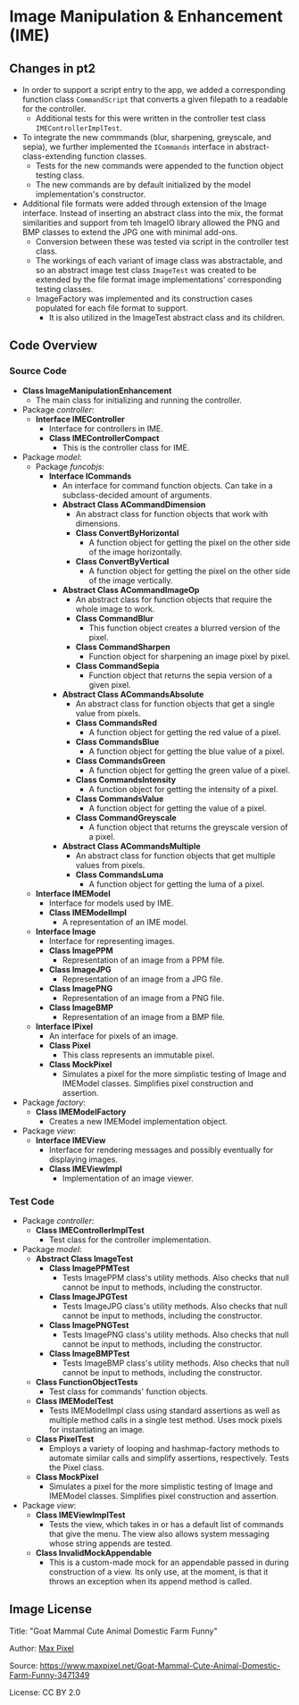 # Image Manipulation & Enhancement (IME)
## Changes in pt2
- In order to support a script entry to the app, we added a corresponding function class `CommandScript` that converts a given filepath to a readable for the controller.
  - Additional tests for this were written in the controller test class `IMEControllerImplTest`.
- To integrate the new commmands (blur, sharpening, greyscale, and sepia), we further implemented the `ICommands` interface in abstract-class-extending function classes.
  - Tests for the new commands were appended to the function object testing class.
  - The new commands are by default initialized by the model implementation's constructor.
- Additional file formats were added through extension of the Image interface. Instead of inserting an abstract class into the mix, the format similarities and support from teh ImageIO library allowed the PNG and BMP classes to extend the JPG one with minimal add-ons.
  - Conversion between these was tested via script in the controller test class.
  - The workings of each variant of image class was abstractable, and so an abstract image test class `ImageTest` was created to be extended by the file format image implementations' corresponding testing classes. 
  - ImageFactory was implemented and its construction cases populated for each file format to support.
    - It is also utilized in the ImageTest abstract class and its children.

## Code Overview

### Source Code

- **Class ImageManipulationEnhancement**
    - The main class for initializing and running the controller.
- Package _controller_:
    - **Interface IMEController**
        - Interface for controllers in IME.
        - **Class IMEControllerCompact**
          - This is the controller class for IME.
- Package _model_:
    - Package _funcobjs_:
        - **Interface ICommands**
            - An interface for command function objects. Can take in a subclass-decided amount of
              arguments.
            - **Abstract Class ACommandDimension**
                - An abstract class for function objects that work with dimensions.
                - **Class ConvertByHorizontal**
                    - A function object for getting the pixel on the other side of the image
                      horizontally.
                - **Class ConvertByVertical**
                    - A function object for getting the pixel on the other side of the image
                      vertically.
            - **Abstract Class ACommandImageOp**
              - An abstract class for function objects that require the whole image to work.
              - **Class CommandBlur**
                - This function object creates a blurred version of the pixel.
              - **Class CommandSharpen**
                - Function object for sharpening an image pixel by pixel.
              - **Class CommandSepia**
                - Function object that returns the sepia version of a given pixel.
            - **Abstract Class ACommandsAbsolute**
                - An abstract class for function objects that get a single value from pixels.
                - **Class CommandsRed**
                    - A function object for getting the red value of a pixel.
                - **Class CommandsBlue**
                    - A function object for getting the blue value of a pixel.
                - **Class CommandsGreen**
                    - A function object for getting the green value of a pixel.
                - **Class CommandsIntensity**
                    - A function object for getting the intensity of a pixel.
                - **Class CommandsValue**
                    - A function object for getting the value of a pixel.
                - **Class CommandGreyscale**
                  - A function object that returns the greyscale version of a pixel.
            - **Abstract Class ACommandsMultiple**
                - An abstract class for function objects that get multiple values from pixels.
                - **Class CommandsLuma**
                    - A function object for getting the luma of a pixel.
    - **Interface IMEModel**
        - Interface for models used by IME.
        - **Class IMEModelImpl**
            - A representation of an IME model.
    - **Interface Image**
        - Interface for representing images.
        - **Class ImagePPM**
            - Representation of an image from a PPM file.
        - **Class ImageJPG**
          - Representation of an image from a JPG file.
        - **Class ImagePNG**
            - Representation of an image from a PNG file.
        - **Class ImageBMP**
            - Representation of an image from a BMP file.
    - **Interface IPixel**
        - An interface for pixels of an image.
        - **Class Pixel**
            - This class represents an immutable pixel.
        - **Class MockPixel**
            - Simulates a pixel for the more simplistic testing of Image and IMEModel classes.
              Simplifies pixel construction and assertion.
- Package _factory_:
    - **Class IMEModelFactory**
        - Creates a new IMEModel implementation object.
- Package _view_:
    - **Interface IMEView**
        - Interface for rendering messages and possibly eventually for displaying images.
        - **Class IMEViewImpl**
          - Implementation of an image viewer.

### Test Code

- Package _controller_:
    - **Class IMEControllerImplTest**
      - Test class for the controller implementation.
- Package _model_:
    - **Abstract Class ImageTest**
      - **Class ImagePPMTest**
        - Tests ImagePPM class's utility methods. Also checks that null cannot be input to methods,
          including the constructor.
      - **Class ImageJPGTest**
        - Tests ImageJPG class's utility methods. Also checks that null cannot be input to methods,
          including the constructor.
      - **Class ImagePNGTest**
          - Tests ImagePNG class's utility methods. Also checks that null cannot be input to methods,
            including the constructor.
      - **Class ImageBMPTest**
          - Tests ImageBMP class's utility methods. Also checks that null cannot be input to methods,
            including the constructor.
    - **Class FunctionObjectTests**
        - Test class for commands' function objects.
    - **Class IMEModelTest**
      - Tests IMEModelImpl class using standard assertions as well as multiple method calls in a
      single test method. Uses mock pixels for instantiating an image.
    - **Class PixelTest**
      - Employs a variety of looping and hashmap-factory methods to automate similar calls and
      simplify assertions, respectively. Tests the Pixel class.
    - **Class MockPixel**
      - Simulates a pixel for the more simplistic testing of Image and IMEModel classes. Simplifies
      pixel construction and assertion.
- Package _view_:
    - **Class IMEViewImplTest**
      - Tests the view, which takes in or has a default list of commands that give the menu. The
      view also allows system messaging whose string appends are tested.
    - **Class InvalidMockAppendable**
      - This is a custom-made mock for an appendable passed in during construction of a view. Its
      only use, at the moment, is that it throws an exception when its append method is called.

## Image License

Title: "Goat Mammal Cute Animal Domestic Farm Funny"

Author: [Max Pixel](https://www.maxpixel.net/)

Source: https://www.maxpixel.net/Goat-Mammal-Cute-Animal-Domestic-Farm-Funny-3471349

License: CC BY 2.0
